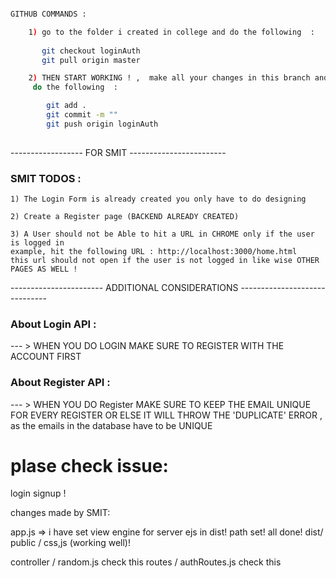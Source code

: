 

```bash 

GITHUB COMMANDS :

    1) go to the folder i created in college and do the following  : 
       
       git checkout loginAuth
       git pull origin master

    2) THEN START WORKING ! ,  make all your changes in this branch and once you are done, 
     do the following  : 

        git add .
        git commit -m ""
        git push origin loginAuth
        
```

------------------ FOR SMIT ------------------------

### SMIT TODOS : 

    1) The Login Form is already created you only have to do designing
    
    2) Create a Register page (BACKEND ALREADY CREATED)
    
    3) A User should not be Able to hit a URL in CHROME only if the user is logged in 
    example, hit the following URL : http://localhost:3000/home.html 
    this url should not open if the user is not logged in like wise OTHER PAGES AS WELL ! 


----------------------- ADDITIONAL CONSIDERATIONS ------------------------------

### About Login API : 

   --- >  WHEN YOU DO LOGIN MAKE SURE TO REGISTER WITH THE ACCOUNT FIRST

### About Register API : 

   --- >  WHEN YOU DO Register MAKE SURE TO KEEP THE EMAIL UNIQUE FOR EVERY REGISTER OR ELSE IT WILL THROW THE 'DUPLICATE' ERROR , as the emails in the database have to be UNIQUE 

# plase check issue:

login signup !

changes made by SMIT:

app.js => i have set view engine for server ejs in dist!
          path set! all done!
dist/ public / css,js (working well)!


controller / random.js check this
routes / authRoutes.js check this






